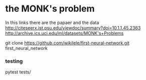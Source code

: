 # the MONK's problem
In this links there are the papaer and the data
http://citeseerx.ist.psu.edu/viewdoc/summary?doi=10.1.1.45.2363
http://archive.ics.uci.edu/ml/datasets/MONK's+Problems

git clone https://github.com/wikilele/first-neural-network.git first_neural_network

### testing
pytest tests/